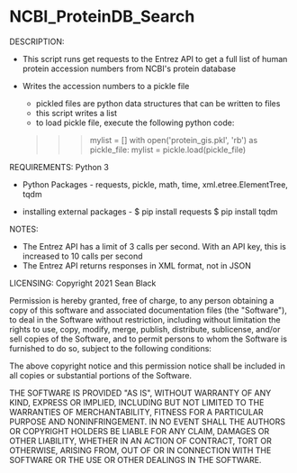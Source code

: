 # NCBI_ProteinDB_Search

DESCRIPTION:
- This script runs get requests to the Entrez API to get
a full list of human protein accession numbers from NCBI's protein database
- Writes the accession numbers to a pickle file
	- pickled files are python data structures that can be written to files
	- this script writes a list
	- to load pickle file, execute the following python code:

	>>> mylist = []
	>>> with open('protein_gis.pkl', 'rb') as pickle_file:
	>>>    mylist = pickle.load(pickle_file)

REQUIREMENTS:
Python 3
- Python Packages -
requests, pickle, math, time, xml.etree.ElementTree, tqdm

- installing external packages -
$ pip install requests
$ pip install tqdm

NOTES:
- The Entrez API has a limit of 3 calls per second. With an API key, this is increased to 10 calls per second
- The Entrez API returns responses in XML format, not in JSON

LICENSING:
Copyright 2021 Sean Black

Permission is hereby granted, free of charge, to any person obtaining a copy of this software and associated documentation files (the "Software"), to deal in the Software without restriction, including without limitation the rights to use, copy, modify, merge, publish, distribute, sublicense, and/or sell copies of the Software, and to permit persons to whom the Software is furnished to do so, subject to the following conditions:

The above copyright notice and this permission notice shall be included in all copies or substantial portions of the Software.

THE SOFTWARE IS PROVIDED "AS IS", WITHOUT WARRANTY OF ANY KIND, EXPRESS OR IMPLIED, INCLUDING BUT NOT LIMITED TO THE WARRANTIES OF MERCHANTABILITY, FITNESS FOR A PARTICULAR PURPOSE AND NONINFRINGEMENT. IN NO EVENT SHALL THE AUTHORS OR COPYRIGHT HOLDERS BE LIABLE FOR ANY CLAIM, DAMAGES OR OTHER LIABILITY, WHETHER IN AN ACTION OF CONTRACT, TORT OR OTHERWISE, ARISING FROM, OUT OF OR IN CONNECTION WITH THE SOFTWARE OR THE USE OR OTHER DEALINGS IN THE SOFTWARE.
